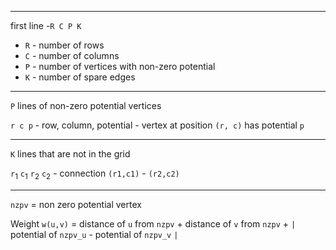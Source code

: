 
---

first line -`R C P K`
* `R` - number of rows
* `C` - number of columns
* `P` - number of vertices with non-zero potential
* `K` - number of spare edges

---

`P` lines of non-zero potential vertices

`r c p` - row, column, potential - vertex at position `(r, c)` has potential `p`

---

`K` lines that are not in the grid

`r`<sub>1</sub> `c`<sub>1</sub> `r`<sub>2</sub> `c`<sub>2</sub> - connection `(r1,c1)` - `(r2,c2)`


---
`nzpv` = non zero potential vertex

Weight `w(u,v)` = distance of `u` from `nzpv` + distance of `v` from `nzpv` + `|` potential of `nzpv_u` - potential of `nzpv_v` `|`